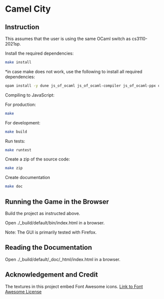 # Camel City

## Instruction

This assumes that the user is using the same OCaml switch as cs3110-2021sp.

Install the required dependencies:

```bash
make install
```

*in case make does not work, use the following to install all required dependencies:

```bash
opam install -y dune js_of_ocaml js_of_ocaml-compiler js_of_ocaml-ppx odoc ounit yojson
```

Compiling to JavaScript:

For production:

```bash
make
```

For development:

```bash
make build
```

Run tests:

```bash
make runtest
```

Create a zip of the source code:

```bash
make zip
```

Create documentation

```bash
make doc
```

## Running the Game in the Browser

Build the project as instructed above.

Open ./_build/default/bin/index.html in a browser.

Note: The GUI is primarily tested with Firefox.

## Reading the Documentation

Open ./_build/default/_doc/_html/index.html in a browser.

## Acknowledgement and Credit

The textures in this project embed Font Awesome icons. [Link to Font Awesome License](https://fontawesome.com/license)
